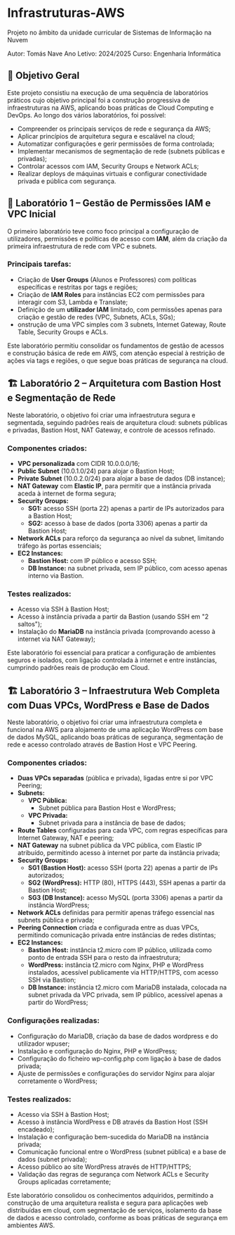 # Infrastruturas-AWS

Projeto no âmbito da unidade curricular de Sistemas de Informação na Nuvem

Autor: Tomás Nave
Ano Letivo: 2024/2025
Curso: Engenharia Informática

## 📌 Objetivo Geral
Este projeto consistiu na execução de uma sequência de laboratórios práticos cujo objetivo principal foi a construção progressiva de infraestruturas na AWS, aplicando boas práticas de Cloud Computing e DevOps. Ao longo dos vários laboratórios, foi possível:
- Compreender os principais serviços de rede e segurança da AWS;
- Aplicar princípios de arquitetura segura e escalável na cloud;
- Automatizar configurações e gerir permissões de forma controlada;
- Implementar mecanismos de segmentação de rede (subnets públicas e privadas);
- Controlar acessos com IAM, Security Groups e Network ACLs;
- Realizar deploys de máquinas virtuais e configurar conectividade privada e pública com segurança.

## 🔧 Laboratório 1 – Gestão de Permissões IAM e VPC Inicial
O primeiro laboratório teve como foco principal a configuração de utilizadores, permissões e políticas de acesso com **IAM**, além da criação da primeira infraestrutura de rede com VPC e subnets.

### Principais tarefas:
- Criação de **User Groups** (Alunos e Professores) com políticas específicas e restritas por tags e regiões;
- Criação de **IAM Roles** para instâncias EC2 com permissões para interagir com S3, Lambda e Translate;
- Definição de um **utilizador IAM** limitado, com permissões apenas para criação e gestão de redes (VPC, Subnets, ACLs, SGs);
- onstrução de uma VPC simples com 3 subnets, Internet Gateway, Route Table, Security Groups e ACLs.

Este laboratório permitiu consolidar os fundamentos de gestão de acessos e construção básica de rede em AWS, com atenção especial à restrição de ações via tags e regiões, o que segue boas práticas de segurança na cloud.

## 🏗️ Laboratório 2 – Arquitetura com Bastion Host e Segmentação de Rede
Neste laboratório, o objetivo foi criar uma infraestrutura segura e segmentada, seguindo padrões reais de arquitetura cloud: subnets públicas e privadas, Bastion Host, NAT Gateway, e controle de acessos refinado.

### Componentes criados:
- **VPC personalizada** com CIDR 10.0.0.0/16;
- **Public Subnet** (10.0.1.0/24) para alojar o Bastion Host;
- **Private Subnet** (10.0.2.0/24) para alojar a base de dados (DB instance);
- **NAT Gateway** com **Elastic IP**, para permitir que a instância privada aceda à internet de forma segura;
- **Security Groups:**
  - **SG1:** acesso SSH (porta 22) apenas a partir de IPs autorizados para a Bastion Host;
  - **SG2:** acesso à base de dados (porta 3306) apenas a partir da Bastion Host;
- **Network ACLs** para reforço da segurança ao nível da subnet, limitando tráfego às portas essenciais;
- **EC2 Instances:**
  - **Bastion Host:** com IP público e acesso SSH;
  - **DB Instance:** na subnet privada, sem IP público, com acesso apenas interno via Bastion.

### Testes realizados:
- Acesso via SSH à Bastion Host;
- Acesso à instância privada a partir da Bastion (usando SSH em "2 saltos");
- Instalação do **MariaDB** na instância privada (comprovando acesso à internet via NAT Gateway);

Este laboratório foi essencial para praticar a configuração de ambientes seguros e isolados, com ligação controlada à internet e entre instâncias, cumprindo padrões reais de produção em Cloud.

## 🏗️ Laboratório 3 – Infraestrutura Web Completa com Duas VPCs, WordPress e Base de Dados
Neste laboratório, o objetivo foi criar uma infraestrutura completa e funcional na AWS para alojamento de uma aplicação WordPress com base de dados MySQL, aplicando boas práticas de segurança, segmentação de rede e acesso controlado através de Bastion Host e VPC Peering.

### Componentes criados:
- **Duas VPCs separadas** (pública e privada), ligadas entre si por VPC Peering;
- **Subnets:**
  - **VPC Pública:**
    - Subnet pública para Bastion Host e WordPress;
  - **VPC Privada:**
    - Subnet privada para a instância de base de dados;
- **Route Tables** configuradas para cada VPC, com regras específicas para Internet Gateway, NAT e peering;
- **NAT Gateway** na subnet pública da VPC pública, com Elastic IP atribuído, permitindo acesso à internet por parte da instância privada;
- **Security Groups:**
  - **SG1 (Bastion Host):** acesso SSH (porta 22) apenas a partir de IPs autorizados;
  - **SG2 (WordPress):** HTTP (80), HTTPS (443), SSH apenas a partir da Bastion Host;
  - **SG3 (DB Instance):** acesso MySQL (porta 3306) apenas a partir da instância WordPress;
- **Network ACLs** definidas para permitir apenas tráfego essencial nas subnets pública e privada;
- **Peering Connection** criada e configurada entre as duas VPCs, permitindo comunicação privada entre instâncias de redes distintas;
- **EC2 Instances:**
  - **Bastion Host:** instância t2.micro com IP público, utilizada como ponto de entrada SSH para o resto da infraestrutura;
  - **WordPress:** instância t2.micro com Nginx, PHP e WordPress instalados, acessível publicamente via HTTP/HTTPS, com acesso SSH via Bastion;
  - **DB Instance:** instância t2.micro com MariaDB instalada, colocada na subnet privada da VPC privada, sem IP público, acessível apenas a partir do WordPress;

### Configurações realizadas:
- Configuração do MariaDB, criação da base de dados wordpress e do utilizador wpuser;
- Instalação e configuração do Nginx, PHP e WordPress;
- Configuração do ficheiro wp-config.php com ligação à base de dados privada;
- Ajuste de permissões e configurações do servidor Nginx para alojar corretamente o WordPress;

### Testes realizados:
- Acesso via SSH à Bastion Host;
- Acesso à instância WordPress e DB através da Bastion Host (SSH encadeado);
- Instalação e configuração bem-sucedida do MariaDB na instância privada;
- Comunicação funcional entre o WordPress (subnet pública) e a base de dados (subnet privada);
- Acesso público ao site WordPress através de HTTP/HTTPS;
- Validação das regras de segurança com Network ACLs e Security Groups aplicadas corretamente;

Este laboratório consolidou os conhecimentos adquiridos, permitindo a construção de uma arquitetura realista e segura para aplicações web distribuídas em cloud, com segmentação de serviços, isolamento da base de dados e acesso controlado, conforme as boas práticas de segurança em ambientes AWS.
